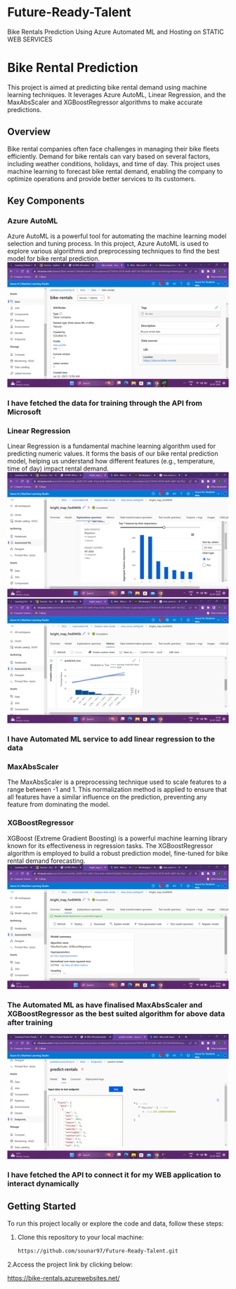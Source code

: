 # Future-Ready-Talent
Bike Rentals Prediction Using Azure Automated ML and Hosting on STATIC WEB SERVICES
# Bike Rental Prediction

This project is aimed at predicting bike rental demand using machine learning techniques. It leverages Azure AutoML, Linear Regression, and the MaxAbsScaler and XGBoostRegressor algorithms to make accurate predictions.

## Overview

Bike rental companies often face challenges in managing their bike fleets efficiently. Demand for bike rentals can vary based on several factors, including weather conditions, holidays, and time of day. This project uses machine learning to forecast bike rental demand, enabling the company to optimize operations and provide better services to its customers.

## Key Components

### Azure AutoML

Azure AutoML is a powerful tool for automating the machine learning model selection and tuning process. In this project, Azure AutoML is used to explore various algorithms and preprocessing techniques to find the best model for bike rental prediction.
![I have fetched the data for traing through the API from Microsoft ](https://github.com/sounar97/Future-Ready-Talent/blob/3cecb4481f0ff6475f4657562a13c0a071288008/Screenshot%202023-07-22%20005940.png)

### I have fetched the data for training through the API from Microsoft

### Linear Regression

Linear Regression is a fundamental machine learning algorithm used for predicting numeric values. It forms the basis of our bike rental prediction model, helping us understand how different features (e.g., temperature, time of day) impact rental demand.
![Alt Text](https://github.com/sounar97/Future-Ready-Talent/blob/b54c2bfee84123c4d556ad6f4a6c90625fd6184e/Screenshot%202023-07-22%20013227.png)
![Alt Text](https://github.com/sounar97/Future-Ready-Talent/blob/b54c2bfee84123c4d556ad6f4a6c90625fd6184e/Screenshot%202023-07-22%20013010.png)
### I have Automated ML service to add linear regression to the data


### MaxAbsScaler

The MaxAbsScaler is a preprocessing technique used to scale features to a range between -1 and 1. This normalization method is applied to ensure that all features have a similar influence on the prediction, preventing any feature from dominating the model.

### XGBoostRegressor

XGBoost (Extreme Gradient Boosting) is a powerful machine learning library known for its effectiveness in regression tasks. The XGBoostRegressor algorithm is employed to build a robust prediction model, fine-tuned for bike rental demand forecasting.
![Alt Text](https://github.com/sounar97/Future-Ready-Talent/blob/b54c2bfee84123c4d556ad6f4a6c90625fd6184e/Screenshot%202023-07-22%20013455.png)

### The Automated ML as have finalised MaxAbsScaler and XGBoostRegressor as the best suited algorithm for above data after training

![Alt Text](https://github.com/sounar97/Future-Ready-Talent/blob/b54c2bfee84123c4d556ad6f4a6c90625fd6184e/Screenshot%202023-07-22%20015119.png)

### I have fetched the API to connect it for my WEB application to interact dynamically

## Getting Started

To run this project locally or explore the code and data, follow these steps:

1. Clone this repository to your local machine:

   ```bash
   https://github.com/sounar97/Future-Ready-Talent.git

2.Access the project link by clicking below:

  https://bike-rentals.azurewebsites.net/
